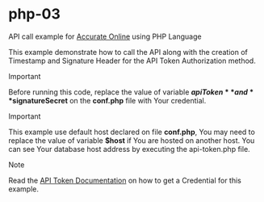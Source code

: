 # php-03

API call example for [Accurate Online](https://accurate.id) using PHP Language

This example demonstrate how to call the API along with the creation of Timestamp and Signature Header for the API Token Authorization method.

> [!IMPORTANT]
> Before running this code, replace the value of variable **$apiToken** and **$signatureSecret** on the **conf.php** file with Your credential.

> [!IMPORTANT]
> This example use default host declared on file **conf.php**, You may need to replace the value of variable **$host** if You are hosted on another host. You can see Your database host address by executing the api-token.php file.

> [!NOTE]
> Read the [API Token Documentation](https://drive.google.com/file/d/1_EKt6DE6U-6vkmv4M_vizmC-27wXjXa0/view?usp=sharing) on how to get a Credential for this example.